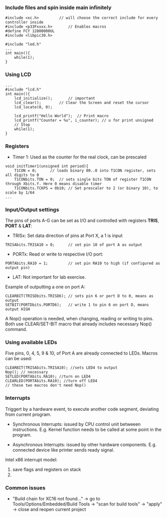 

### Include files and spin inside main infinitely

```
#include <xc.h>			// will choose the correct include for every controller inside
#include <p33Fxxxx.h>		// Enables macros
#define FCY 12800000UL 
#include <libpic30.h>

#include "led.h"
...
int main(){
    while(1);
}
```

### Using LCD

```
...
#include "lcd.h"
int main(){
    lcd_initialize();		// important
    lcd_clear(); 		// Clear the Screen and reset the cursor
    lcd_locate(0, 0);
    
    lcd_printf("Hello World");  // Print macro
    lcd_printf("Counter = %u", i_counter); // u for print unsigned 
    // Stop
    while(1);
}
```

### Registers

- Timer 1: Used as the counter for the real clock, can be prescaled
```
void initTimer1(unsigned int period){
	T1CON = 0; 		// loads binary 00..0 into T1CON register, sets all digits to 0
	T1CONbits.TON = 0; 	// sets single bits TON of register T1CON through Xbits.Y. Here 0 means disable timer 
	T1CONbits.TCKPS = 0b10; // Set prescaler to 2 (or binary 10), to scale by 1/64 
...
```

### Input/Output settings

The pins of ports A-G can be set as I/O and controlled with registers **TRIS**, **PORT** & **LAT**:

- TRISx: Set data direction of pins at Port X, a 1 is input
```
TRISAbits.TRISA10 = 0; 		// set pin 10 of port A as output
```

- PORTx: Read or write to respective I/O port: 
```
PORTAbits.RA10 = 1; 		// set pin RA10 to high (if configured as output pin)
```

- LAT: Not important for lab exercise.

Example of outputting a one on port A:
```
CLEARBIT(TRISDbits.TRISD6);	// sets pin 6 or port D to 0, means as output
SETBIT(PORTDbits.PORTD6);	// write 1 to pin 6 on port D, means output HIGH
```
A Nop() operation is needed, when changing, reading or writing to pins.
Both use CLEAR/SET-BIT macro that already includes necessary Nop() command.


### Using available LEDs
Five pins, 0, 4, 5, 9 & 10, of Port A are already connected to LEDs. Macros can be used:
```
CLEARBIT(TRISAbits.TRISA10); //sets LED4 to output
Nop(); // necessary
SETLED(PORTAbits.RA10); //turn on LED4
CLEARLED(PORTAbits.RA10); //turn off LED4
// these two macros don't need Nop()
```

### Interrupts

Triggert by a hardware event, to execute another code segment, deviating from current program.

- Synchronous Interrupts: issued by CPU control unit betweeen instructions. E.g. Kernel function needs to be called at some point in the program.

- Asynchronous Interrupts: issued by other hardware components. E.g. connected device like printer sends ready signal.

Intel x86 interrupt model:
1. save flags and registers on stack
2. 
### Common issues

- "Build chain for XC16 not found..."
-> go to Tools/Options/Embedded/Build Tools -> "scan for build tools" -> "apply" -> close and reopen current project


